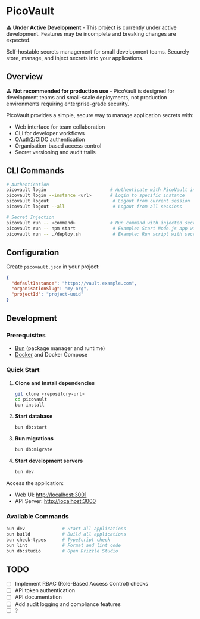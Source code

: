 # PicoVault

⚠️ **Under Active Development** - This project is currently under active development. Features may be incomplete and breaking changes are expected.

Self-hostable secrets management for small development teams. Securely store, manage, and inject secrets into your applications.

## Overview

⚠️ **Not recommended for production use** - PicoVault is designed for development teams and small-scale deployments, not production environments requiring enterprise-grade security.

PicoVault provides a simple, secure way to manage application secrets with:

- Web interface for team collaboration
- CLI for developer workflows
- OAuth2/OIDC authentication
- Organisation-based access control
- Secret versioning and audit trails

## CLI Commands

```bash
# Authentication
picovault login                        # Authenticate with PicoVault instance
picovault login --instance <url>       # Login to specific instance
picovault logout                        # Logout from current session
picovault logout --all                  # Logout from all sessions

# Secret Injection
picovault run -- <command>             # Run command with injected secrets
picovault run -- npm start              # Example: Start Node.js app with secrets
picovault run -- ./deploy.sh            # Example: Run script with secrets
```

## Configuration

Create `picovault.json` in your project:

```json
{
  "defaultInstance": "https://vault.example.com",
  "organisationSlug": "my-org",
  "projectId": "project-uuid"
}
```

## Development

### Prerequisites

- [Bun](https://bun.sh/) (package manager and runtime)
- [Docker](https://docker.com/) and Docker Compose

### Quick Start

1. **Clone and install dependencies**

   ```bash
   git clone <repository-url>
   cd picovault
   bun install
   ```

2. **Start database**

   ```bash
   bun db:start
   ```

3. **Run migrations**

   ```bash
   bun db:migrate
   ```

4. **Start development servers**

   ```bash
   bun dev
   ```

Access the application:

- Web UI: <http://localhost:3001>
- API Server: <http://localhost:3000>

### Available Commands

```bash
bun dev              # Start all applications
bun build            # Build all applications
bun check-types      # TypeScript check
bun lint             # Format and lint code
bun db:studio        # Open Drizzle Studio
```

## TODO

- [ ] Implement RBAC (Role-Based Access Control) checks
- [ ] API token authentication
- [ ] API documentation
- [ ] Add audit logging and compliance features
- [ ] ?
